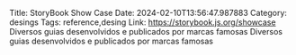 Title: StoryBook Show Case
Date: 2024-02-10T13:56:47.987883
Category: desings
Tags: reference,desing
Link: https://storybook.js.org/showcase
Diversos guias desenvolvidos e publicados por marcas famosas
Diversos guias desenvolvidos e publicados por marcas famosas
